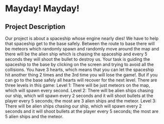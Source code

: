 # Mayday! Mayday!

## Project Description
   Our project is about a spaceship whose engine nearly dies! We have to help that spaceship get to the base safely. Between the route to base there will be meteors which randomly spawn and randomly move around the map and there will be the alien ship which is chasing the spaceship and every 5 seconds they will shoot the bullet to destroy us. Your task is guiding the spaceship to the base by clicking on the screen and trying to avoid all the collisions. You have 3 hearts, which means that you can let the spaceship hit another thing 2 times and the 3rd time you will lose the game!. But if you can go to the base safely all hearts will recover for the next level. 
There are three levels in this game:
Level 1: There will be just meteors on the map, which will spawn every second.
Level 2: There will be alien ships chasing our ship, which will spawn every 2 seconds and it will shoot bullets at the player every 5 seconds; the most are 3 alien ships and the meteor.
Level 3: There will be alien ships chasing our ship, which will spawn every 2 seconds and it will shoot bullets at the player every 5 seconds; the most are 5 alien ships and the meteor.


